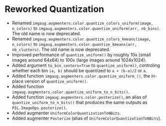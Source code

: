 # Reworked Quantization

* Renamed `imgaug.augmenters.color.quantize_colors_uniform(image, n_colors)`
  to `imgaug.augmenters.color.quantize_uniform(arr, nb_bins)`. The old name
  is now deprecated.
* Renamed `imgaug.augmenters.color.quantize_colors_kmeans(image, n_colors)`
  to `imgaug.augmenters.color.quantize_kmeans(arr, nb_clusters)`. The old name
  is now deprecated.
* Improved performance of `quantize_uniform()` by roughly 10x (small images
  around 64x64) to 100x (large images around 1024x1024).
* Added argument `to_bin_centers=True` to `quantize_uniform()`, controling
  whether each bin `(a, b)` should be quantized to `a + (b-a)/2` or `a`.
* Added function `imgaug.augmenters.color.quantize_uniform_()`, the in-place
  version of `quantize_uniform()`.
* Added function `imgaug.augmenters.color.quantize_uniform_to_n_bits()`.
* Added function `imgaug.augmenters.color.posterize()`, an alias of
  `quantize_uniform_to_n_bits()` that produces the same outputs as
  `PIL.ImageOps.posterize()`.
* Added augmenter `UniformColorQuantizationToNBits`.
* Added augmenter `Posterize` (alias of `UniformColorQuantizationToNBits`).
